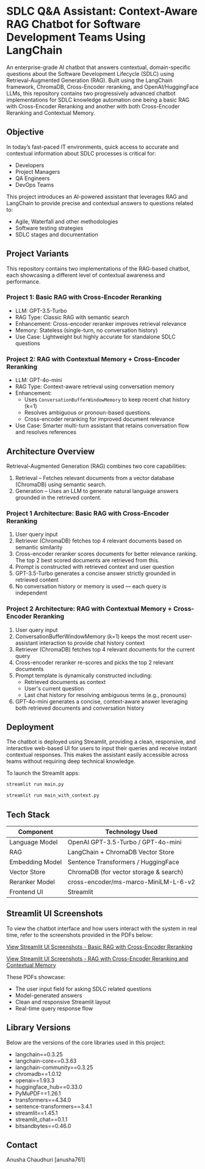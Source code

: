 # SDLC Q&A Assistant: Context-Aware RAG Chatbot for Software Development Teams Using LangChain

An enterprise-grade AI chatbot that answers contextual, domain-specific questions about the Software Development Lifecycle (SDLC) using Retrieval-Augmented Generation (RAG). Built using the LangChain framework, ChromaDB, Cross-Encoder reranking, and OpenAI/HuggingFace LLMs, this repository contains two progressively advanced chatbot implementations for SDLC knowledge automation one being a basic RAG with Cross-Encoder Reranking and another with both Cross-Encoder Reranking and Contextual Memory.

## Objective

In today’s fast-paced IT environments, quick access to accurate and contextual information about SDLC processes is critical for:

- Developers  
- Project Managers  
- QA Engineers  
- DevOps Teams

This project introduces an AI-powered assistant that leverages RAG and LangChain to provide precise and contextual answers to questions related to:

- Agile, Waterfall and other methodologies  
- Software testing strategies  
- SDLC stages and documentation

## Project Variants

This repository contains two implementations of the RAG-based chatbot, each showcasing a different level of contextual awareness and performance.

### Project 1: Basic RAG with Cross-Encoder Reranking

- LLM: GPT-3.5-Turbo  
- RAG Type: Classic RAG with semantic search  
- Enhancement: Cross-encoder reranker improves retrieval relevance  
- Memory: Stateless (single-turn, no conversation history)  
- Use Case: Lightweight but highly accurate for standalone SDLC questions  



### Project 2: RAG with Contextual Memory + Cross-Encoder Reranking

- LLM: GPT-4o-mini  
- RAG Type: Context-aware retrieval using conversation memory  
- Enhancement: 
  - Uses `ConversationBufferWindowMemory` to keep recent chat history (k=1)  
  - Resolves ambiguous or pronoun-based questions.
  - Cross-encoder reranking for improved document relevance  
- Use Case: Smarter multi-turn assistant that retains conversation flow and resolves references 

## Architecture Overview

Retrieval-Augmented Generation (RAG) combines two core capabilities:

1. Retrieval – Fetches relevant documents from a vector database (ChromaDB) using semantic search.
2. Generation – Uses an LLM to generate natural language answers grounded in the retrieved content.

### Project 1 Architecture: Basic RAG with Cross-Encoder Reranking

1. User query input  
2. Retriever (ChromaDB) fetches top 4 relevant documents based on semantic similarity  
3. Cross-encoder reranker scores documents for better relevance ranking. The top 2 best scored documents are retrieved from this.
4. Prompt is constructed with retrieved context and user question  
5. GPT-3.5-Turbo generates a concise answer strictly grounded in retrieved content  
6. No conversation history or memory is used — each query is independent


### Project 2 Architecture: RAG with Contextual Memory + Cross-Encoder Reranking

1. User query input  
2. ConversationBufferWindowMemory (k=1) keeps the most recent user-assistant interaction to provide chat history context  
3. Retriever (ChromaDB) fetches top 4 relevant documents for the current query  
4. Cross-encoder reranker re-scores and picks the top 2 relevant documents  
5. Prompt template is dynamically constructed including:  
   - Retrieved documents as context  
   - User's current question  
   - Last chat history for resolving ambiguous terms (e.g., pronouns)  
6. GPT-4o-mini generates a concise, context-aware answer leveraging both retrieved documents and conversation history  



## Deployment

The chatbot is deployed using Streamlit, providing a clean, responsive, and interactive web-based UI for users to input their queries and receive instant contextual responses. This makes the assistant easily accessible across teams without requiring deep technical knowledge.

To launch the Streamlit apps:

```bash
streamlit run main.py
```

```bash
streamlit run main_with_context.py
```

## Tech Stack

| Component         | Technology Used                          |
|------------------|------------------------------------------|
| Language Model    | OpenAI GPT-3.5-Turbo / GPT-4o-mini        |
| RAG   | LangChain + ChromaDB Vector Store       |
| Embedding Model   | Sentence Transformers / HuggingFace     |
| Vector Store          | ChromaDB (for vector storage & search)  |
| Reranker Model     | cross-encoder/ms-marco-MiniLM-L-6-v2                               |
| Frontend UI       | Streamlit                               |

## Streamlit UI Screenshots

To view the chatbot interface and how users interact with the system in real time, refer to the screenshots provided in the PDFs below:

[View Streamlit UI Screenshots - Basic RAG with Cross-Encoder Reranking](./outputScreenshots.pdf)

[View Streamlit UI Screenshots - RAG with Cross-Encoder Reranking and Contextual Memory](./outputScreenshots_contextual.pdf)

These PDFs showcase:

- The user input field for asking SDLC related questions
- Model-generated answers
- Clean and responsive Streamlit layout
- Real-time query response flow
  

## Library Versions

Below are the versions of the core libraries used in this project:

- langchain==0.3.25
- langchain-core==0.3.63
- langchain-community==0.3.25
- chromadb==1.0.12
- openai==1.93.3
- huggingface_hub==0.33.0
- PyMuPDF==1.26.1
- transformers==4.34.0
- sentence-transformers==3.4.1
- streamlit==1.45.1
- streamlit_chat==0.1.1
- bitsandbytes==0.46.0


## Contact
Anusha Chaudhuri [anusha761]
